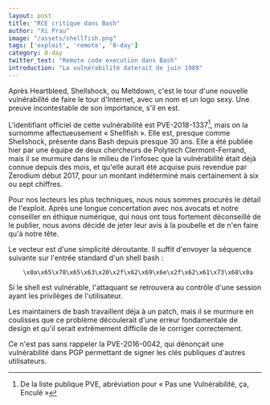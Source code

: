 ```yaml
---
layout: post
title: "RCE critique dans Bash"
author: "Xi Prau"
image: "/assets/shellfish.png"
tags: ['exploit', 'remote', '0-day']
category: 0-day
twitter_text: "Remote code execution dans Bash"
introduction: "La vulnérabilité daterait de juin 1989"
---
```


Après Heartbleed, Shellshock, ou Meltdown, c'est le tour d'une nouvelle
vulnérabilité de faire le tour d'Internet, avec un nom et un logo sexy.
Une preuve incontestable de son importance, s'il en est.

L'identifiant officiel de cette vulnérabilité est PVE-2018-1337[^1], 
mais on la surnomme affectueusement « Shellfish ». Elle est,
presque comme Shellshock,
présente dans Bash depuis presque 30 ans. Elle a été publiée hier par
une équipe de deux chercheurs de Polytech Clermont-Ferrand, mais il se
murmure dans le milieu de l'infosec que la vulnérabilité était déjà
connue depuis des mois, et qu'elle aurait été acquise puis revendue
par Zerodium début 2017, pour un montant indéterminé mais certainement
à six ou sept chiffres.

Pour nos lecteurs les plus techniques, nous nous sommes procurés le détail
de l'exploit. Après une longue concertation avec nos avocats et notre
conseiller en éthique numérique, qui nous ont tous fortement déconseillé
de le publier, nous avons décidé de jeter leur avis à la poubelle et de n'en
faire qu'à notre tête. 

Le vecteur est d'une simplicité déroutante. Il suffit d'envoyer la séquence
suivante sur l'entrée standard d'un shell bash :

```
    \x0a\x65\x78\x65\x63\x20\x2f\x62\x69\x6e\x2f\x62\x61\x73\x68\x0a
```

Si le shell est vulnérable, l'attaquant se retrouvera au contrôle d'une
session ayant les privilèges de l'utilisateur.

Les maintainers de bash travaillent déja à un patch, mais il se murmure
en coulisses que ce problème découlerait d'une erreur fondamentale de
design et qu'il serait extrêmement difficile de le corriger correctement.

Ce n'est pas sans rappeler la PVE-2016-0042, qui dénonçait une vulnérabilité
dans PGP permettant de signer les clés publiques d'autres utilisateurs.

[^1]: De la liste publique PVE, abréviation pour « Pas une Vulnérabilité, ça, Enculé »
[^2]: Image de [http://getdrawings.com/shellfish-drawing](http://getdrawings.com/shellfish-drawing)
